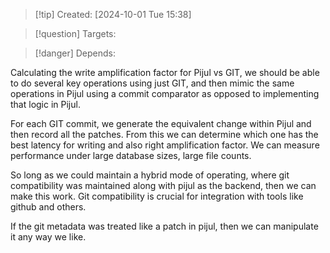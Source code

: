 
>[!tip] Created: [2024-10-01 Tue 15:38]

>[!question] Targets: 

>[!danger] Depends: 

Calculating the write amplification factor for Pijul vs GIT, we should be able to do several key operations using just GIT, and then mimic the same operations in Pijul using a commit comparator as opposed to implementing that logic in Pijul. 

For each GIT commit, we generate the equivalent change within Pijul and then record all the patches. From this we can determine which one has the best latency for writing and also right amplification factor. We can measure performance under large database sizes, large file counts.

So long as we could maintain a hybrid mode of operating, where git compatibility was maintained along with pijul as the backend, then we can make this work.  Git compatibility is crucial for integration with tools like github and others.

If the git metadata was treated like a patch in pijul, then we can manipulate it any way we like.